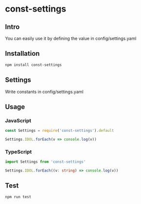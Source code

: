 # const-settings

## Intro
You can easily use it by defining the value in config/settings.yaml

## Installation
```sh
npm install const-settings
```

## Settings
Write constants in config/settings.yaml

## Usage
### JavaScript
```js
const Settings = require('const-settings').default

Settings.IDOL.forEach(v => console.log(v))
```

### TypeScript
```ts
import Settings from 'const-settings'

Settings.IDOL.forEach((v: string) => console.log(v))
```

## Test
```sh
npm run test
```
